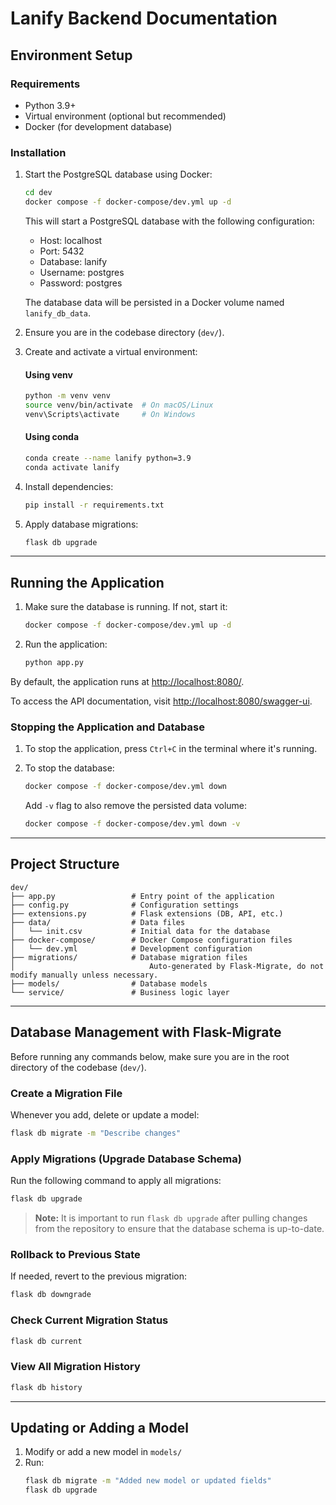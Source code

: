 # Lanify Backend Documentation

## Environment Setup

### Requirements

- Python 3.9+
- Virtual environment (optional but recommended)
- Docker (for development database)

### Installation

1. Start the PostgreSQL database using Docker:

   ```bash
   cd dev
   docker compose -f docker-compose/dev.yml up -d
   ```

   This will start a PostgreSQL database with the following configuration:
   - Host: localhost
   - Port: 5432
   - Database: lanify
   - Username: postgres
   - Password: postgres

   The database data will be persisted in a Docker volume named `lanify_db_data`.

2. Ensure you are in the codebase directory (`dev/`).

3. Create and activate a virtual environment:

   #### Using venv

   ```bash
   python -m venv venv
   source venv/bin/activate  # On macOS/Linux
   venv\Scripts\activate     # On Windows
   ```

   #### Using conda

    ```bash
    conda create --name lanify python=3.9
    conda activate lanify
    ```

4. Install dependencies:

   ```bash
   pip install -r requirements.txt
   ```

5. Apply database migrations:

   ```bash
   flask db upgrade
   ```

---

## Running the Application

1. Make sure the database is running. If not, start it:

   ```bash
   docker compose -f docker-compose/dev.yml up -d
   ```

2. Run the application:

   ```bash
   python app.py
   ```

By default, the application runs at [http://localhost:8080/](http://localhost:8080/).

To access the API documentation, visit [http://localhost:8080/swagger-ui](http://localhost:8080/swagger-ui).

### Stopping the Application and Database

1. To stop the application, press `Ctrl+C` in the terminal where it's running.

2. To stop the database:

   ```bash
   docker compose -f docker-compose/dev.yml down
   ```

   Add `-v` flag to also remove the persisted data volume:
   ```bash
   docker compose -f docker-compose/dev.yml down -v
   ```

---

## Project Structure

```
dev/
├── app.py                 # Entry point of the application
├── config.py              # Configuration settings
├── extensions.py          # Flask extensions (DB, API, etc.)
├── data/                  # Data files
│   └── init.csv           # Initial data for the database
├── docker-compose/        # Docker Compose configuration files
│   └── dev.yml            # Development configuration
├── migrations/            # Database migration files
│                              Auto-generated by Flask-Migrate, do not modify manually unless necessary.
├── models/                # Database models
└── service/               # Business logic layer
```

---

## Database Management with Flask-Migrate

Before running any commands below, make sure you are in the root directory of the codebase (`dev/`).

### Create a Migration File

Whenever you add, delete or update a model:

```bash
flask db migrate -m "Describe changes"
```

### Apply Migrations (Upgrade Database Schema)

Run the following command to apply all migrations:

```bash
flask db upgrade
```

> **Note:** It is important to run `flask db upgrade` after pulling changes from the repository to ensure that the
> database schema is up-to-date.

### Rollback to Previous State

If needed, revert to the previous migration:

```bash
flask db downgrade
```

### Check Current Migration Status

```bash
flask db current
```

### View All Migration History

```bash
flask db history
```

---

## Updating or Adding a Model

1. Modify or add a new model in `models/`
2. Run:
   ```bash
   flask db migrate -m "Added new model or updated fields"
   flask db upgrade
   ```
